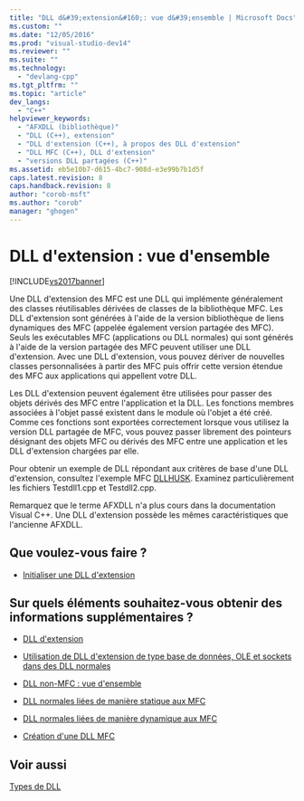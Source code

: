 ```yaml
---
title: "DLL d&#39;extension&#160;: vue d&#39;ensemble | Microsoft Docs"
ms.custom: ""
ms.date: "12/05/2016"
ms.prod: "visual-studio-dev14"
ms.reviewer: ""
ms.suite: ""
ms.technology: 
  - "devlang-cpp"
ms.tgt_pltfrm: ""
ms.topic: "article"
dev_langs: 
  - "C++"
helpviewer_keywords: 
  - "AFXDLL (bibliothèque)"
  - "DLL (C++), extension"
  - "DLL d'extension (C++), à propos des DLL d'extension"
  - "DLL MFC (C++), DLL d'extension"
  - "versions DLL partagées (C++)"
ms.assetid: eb5e10b7-d615-4bc7-908d-e3e99b7b1d5f
caps.latest.revision: 8
caps.handback.revision: 8
author: "corob-msft"
ms.author: "corob"
manager: "ghogen"
---
```

# DLL d&#39;extension&#160;: vue d&#39;ensemble
[!INCLUDE[vs2017banner](../assembler/inline/includes/vs2017banner.md)]

Une DLL d'extension des MFC est une DLL qui implémente généralement des classes réutilisables dérivées de classes de la bibliothèque MFC.  Les DLL d'extension sont générées à l'aide de la version bibliothèque de liens dynamiques des MFC \(appelée également version partagée des MFC\).  Seuls les exécutables MFC \(applications ou DLL normales\) qui sont générés à l'aide de la version partagée des MFC peuvent utiliser une DLL d'extension.  Avec une DLL d'extension, vous pouvez dériver de nouvelles classes personnalisées à partir des MFC puis offrir cette version étendue des MFC aux applications qui appellent votre DLL.  
  
 Les DLL d'extension peuvent également être utilisées pour passer des objets dérivés des MFC entre l'application et la DLL.  Les fonctions membres associées à l'objet passé existent dans le module où l'objet a été créé.  Comme ces fonctions sont exportées correctement lorsque vous utilisez la version DLL partagée de MFC, vous pouvez passer librement des pointeurs désignant des objets MFC ou dérivés des MFC entre une application et les DLL d'extension chargées par elle.  
  
 Pour obtenir un exemple de DLL répondant aux critères de base d'une DLL d'extension, consultez l'exemple MFC [DLLHUSK](http://msdn.microsoft.com/fr-fr/dfcaa6ff-b8e2-4efd-8100-ee3650071f90).  Examinez particulièrement les fichiers Testdll1.cpp et Testdll2.cpp.  
  
 Remarquez que le terme AFXDLL n'a plus cours dans la documentation Visual C\+\+.  Une DLL d'extension possède les mêmes caractéristiques que l'ancienne AFXDLL.  
  
## Que voulez\-vous faire ?  
  
-   [Initialiser une DLL d'extension](../build/initializing-extension-dlls.md)  
  
## Sur quels éléments souhaitez\-vous obtenir des informations supplémentaires ?  
  
-   [DLL d'extension](../build/extension-dlls.md)  
  
-   [Utilisation de DLL d'extension de type base de données, OLE et sockets dans des DLL normales](../build/using-database-ole-and-sockets-extension-dlls-in-regular-dlls.md)  
  
-   [DLL non\-MFC : vue d'ensemble](../build/non-mfc-dlls-overview.md)  
  
-   [DLL normales liées de manière statique aux MFC](../build/regular-dlls-statically-linked-to-mfc.md)  
  
-   [DLL normales liées de manière dynamique aux MFC](../build/regular-dlls-dynamically-linked-to-mfc.md)  
  
-   [Création d'une DLL MFC](../mfc/reference/mfc-dll-wizard.md)  
  
## Voir aussi  
 [Types de DLL](../build/kinds-of-dlls.md)
